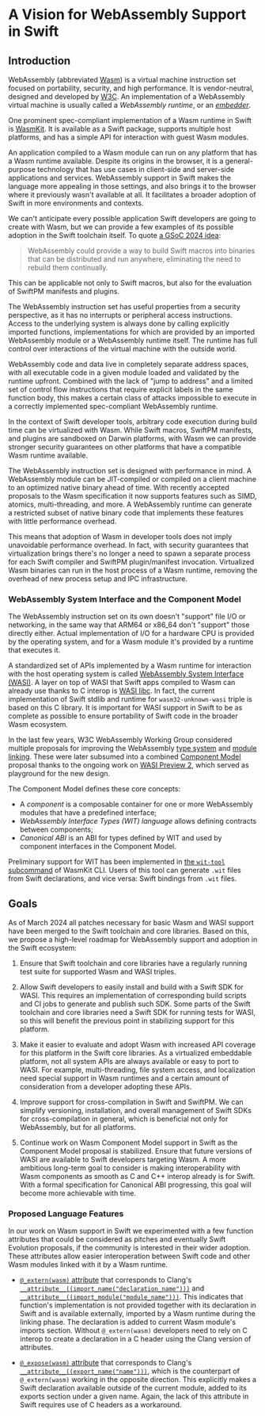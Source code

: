 # A Vision for WebAssembly Support in Swift

## Introduction

WebAssembly (abbreviated [Wasm](https://webassembly.github.io/spec/core/intro/introduction.html#wasm)) is a virtual 
machine instruction set focused on portability, security, and high performance. It is vendor-neutral, designed and
developed by [W3C](https://w3.org). An implementation of a WebAssembly virtual machine is usually called a
*WebAssembly runtime*, or an [*embedder*](https://webassembly.github.io/spec/core/intro/overview.html#embedder).

One prominent spec-compliant implementation of a Wasm runtime in Swift is [WasmKit](https://github.com/swiftwasm/WasmKit). It is available as a Swift package, supports multiple
host platforms, and has a simple API for interaction with guest Wasm modules.

An application compiled to a Wasm module can run on any platform that has a Wasm runtime available. Despite its origins
in the browser, it is a general-purpose technology that has use cases in client-side and
server-side applications and services. WebAssembly support in Swift makes the language more appealing in those settings,
and also brings it to the browser where it previously wasn't available at all. It facilitates a broader adoption of
Swift in more environments and contexts.

We can't anticipate every possible application Swift developers are going to create with Wasm, but we can provide a few
examples of its possible adoption in the Swift toolchain itself. To quote
[a GSoC 2024 idea](https://www.swift.org/gsoc2024/#building-swift-macros-with-webassembly):

> WebAssembly could provide a way to build Swift macros into binaries that can be distributed and run anywhere,
> eliminating the need to rebuild them continually.

This can be applicable not only to Swift macros, but also for the evaluation of SwiftPM manifests and plugins.

The WebAssembly instruction set has useful properties from a security perspective, as it has
no interrupts or peripheral access instructions. Access to the underlying system is always done by calling
explicitly imported functions, implementations for which are provided by an imported WebAssembly module or a WebAssembly
runtime itself. The runtime has full control over interactions of the virtual machine with the outside world.

WebAssembly code and data live in completely separate address spaces, with all executable code in a given module loaded
and validated by the runtime upfront. Combined with the lack of "jump to address" and a limited set of control flow
instructions that require explicit labels in the same function body, this makes a certain class of attacks impossible to
execute in a correctly implemented spec-compliant WebAssembly runtime.

In the context of Swift developer tools, arbitrary code execution during build time can be virtualized with Wasm.
While Swift macros, SwiftPM manifests, and plugins are sandboxed on Darwin platforms, with Wasm we can provide stronger
security guarantees on other platforms that have a compatible Wasm runtime available.

The WebAssembly instruction set is designed with performance in mind. A WebAssembly module can be JIT-compiled or
compiled on a client machine to an optimized native binary ahead of time. With recently accepted proposals to the Wasm
specification it now supports features such as SIMD, atomics, multi-threading, and more. A WebAssembly runtime can
generate a restricted subset of native binary code that implements these features with little performance overhead.

This means that adoption of Wasm in developer tools does not imply unavoidable performance overhead. In fact, with
security guarantees that virtualization brings there's no longer a need to spawn a separate process for each
Swift compiler and SwiftPM plugin/manifest invocation. Virtualized Wasm binaries can run in the host process of a
Wasm runtime, removing the overhead of new process setup and IPC infrastructure.

### WebAssembly System Interface and the Component Model

The WebAssembly instruction set on its own doesn't "support" file I/O or networking, in the same way that ARM64 or x86_64
don't "support" those directly either. Actual implementation of I/O for a hardware CPU is provided by the operating
system, and for a Wasm module it's provided by a runtime that executes it.

A standardized set of APIs implemented by a Wasm runtime for interaction with the host operating system is called
[WebAssembly System Interface (WASI)](https://wasi.dev). A layer on top of WASI that Swift apps compiled to Wasm can already
use thanks to C interop is [WASI libc](https://github.com/WebAssembly/wasi-libc). In fact, the current implementation of
Swift stdlib and runtime for `wasm32-unknown-wasi` triple is based on this C library. It is important for WASI support in
Swift to be as complete as possible to ensure portability of Swift code in the broader Wasm ecosystem.

In the last few years, W3C WebAssembly Working Group considered multiple proposals for improving the WebAssembly
[type system](https://github.com/webassembly/interface-types) and
[module linking](https://github.com/webassembly/module-linking). These were later subsumed into a combined
[Component Model](https://component-model.bytecodealliance.org) proposal thanks to the ongoing work on
[WASI Preview 2](https://github.com/WebAssembly/WASI/blob/main/preview2/README.md), which served as playground for
the new design.

The Component Model defines these core concepts:

- A *component* is a composable container for one or more WebAssembly modules that have a predefined interface;
- *WebAssembly Interface Types (WIT) language* allows defining contracts between components;
- *Canonical ABI* is an ABI for types defined by WIT and used by component interfaces in the Component Model.

Preliminary support for WIT has been implemented in
[the `wit-tool` subcommand](https://github.com/swiftwasm/WasmKit/blob/0.0.3/Sources/WITTool/WITTool.swift) of WasmKit
CLI. Users of this tool can generate `.wit` files from Swift declarations, and vice versa: Swift bindings from `.wit`
files.

## Goals

As of March 2024 all patches necessary for basic Wasm and WASI support have been merged to the Swift toolchain and
core libraries. Based on this, we propose a high-level roadmap for WebAssembly support and adoption in the Swift
ecosystem:

1. Ensure that Swift toolchain and core libraries have a regularly running test suite for supported Wasm and WASI
triples.

2. Allow Swift developers to easily install and build with a Swift SDK for WASI. This requires an implementation
of corresponding build scripts and CI jobs to generate and publish such SDK. Some parts of the Swift toolchain and core
libraries need a Swift SDK for running tests for WASI, so this will benefit the previous point in stabilizing support
for this platform.

3. Make it easier to evaluate and adopt Wasm with increased API coverage for this platform in the Swift core libraries. As a
virtualized embeddable platform, not all system APIs are always available or easy to port to WASI. For example,
multi-threading, file system access, and localization need special support in Wasm runtimes and a certain amount of
consideration from a developer adopting these APIs.

4. Improve support for cross-compilation in Swift and SwiftPM. We can simplify versioning, installation, and overall
management of Swift SDKs for cross-compilation in general, which is beneficial not only for WebAssembly, but for all
platforms.

5. Continue work on Wasm Component Model support in Swift as the Component Model proposal is stabilized. Ensure
that future versions of WASI are available to Swift developers targeting Wasm. A more ambitious long-term goal to
consider is making interoperability with Wasm components as smooth as C and C++ interop already is for Swift. With
a formal specification for Canonical ABI progressing, this goal will become more achievable with time.

### Proposed Language Features

In our work on Wasm support in Swift we experimented with a few function attributes that could be considered
as pitches and eventually Swift Evolution proposals, if the community is interested in their wider adoption.
These attributes allow easier interoperation between Swift code and other Wasm modules linked with it by a Wasm
runtime.

* [`@_extern(wasm)` attribute](https://github.com/apple/swift/pull/69107) that corresponds to Clang's
[`__attribute__((import_name("declaration_name")))`](https://clang.llvm.org/docs/AttributeReference.html#export-name)
and [`__attribute__((import_module("module_name")))`](https://clang.llvm.org/docs/AttributeReference.html#import-module).
This indicates that function's implementation is not provided together with its declaration in Swift and is
available externally, imported by a Wasm runtime during the linking phase. The declaration is added to current Wasm
module's imports section. Without `@_extern(wasm)` developers need to rely on C interop to create a declaration in a C
header using the Clang version of attributes.

* [`@_expose(wasm)` attribute](https://github.com/apple/swift/pull/68524) that corresponds to Clang's
[`__attribute__((export_name("name")))`](https://clang.llvm.org/docs/AttributeReference.html#export-name), which
is the counterpart of `@_extern(wasm)` working in the opposite direction. This explicitly makes a Swift declaration
available outside of the current module, added to its exports section under a given name. Again, the lack of
this attribute in Swift requires use of C headers as a workaround.

